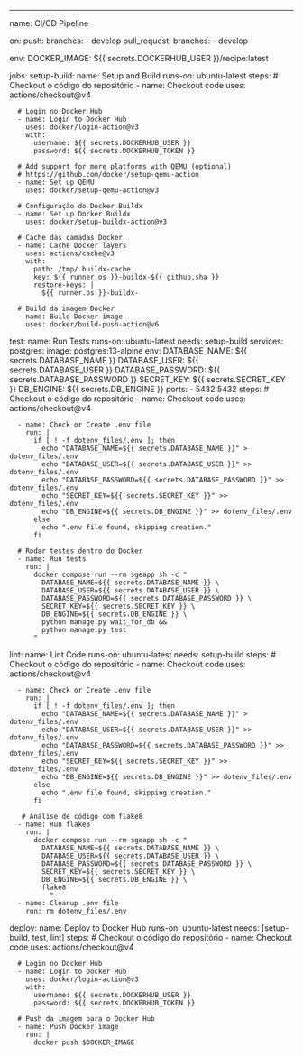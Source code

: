 ---
name: CI/CD Pipeline

on:
  push:
    branches:
      - develop
  pull_request:
    branches:
      - develop

env:
  DOCKER_IMAGE: ${{ secrets.DOCKERHUB_USER }}/recipe:latest

jobs:
  setup-build:
    name: Setup and Build
    runs-on: ubuntu-latest
    steps:
      # Checkout o código do repositório
      - name: Checkout code
        uses: actions/checkout@v4

      # Login no Docker Hub
      - name: Login to Docker Hub
        uses: docker/login-action@v3
        with:
          username: ${{ secrets.DOCKERHUB_USER }}
          password: ${{ secrets.DOCKERHUB_TOKEN }}

      # Add support for more platforms with QEMU (optional)
      # https://github.com/docker/setup-qemu-action
      - name: Set up QEMU
        uses: docker/setup-qemu-action@v3

      # Configuração do Docker Buildx
      - name: Set up Docker Buildx
        uses: docker/setup-buildx-action@v3

      # Cache das camadas Docker
      - name: Cache Docker layers
        uses: actions/cache@v3
        with:
          path: /tmp/.buildx-cache
          key: ${{ runner.os }}-buildx-${{ github.sha }}
          restore-keys: |
            ${{ runner.os }}-buildx-

      # Build da imagem Docker
      - name: Build Docker image
        uses: docker/build-push-action@v6

  test:
    name: Run Tests
    runs-on: ubuntu-latest
    needs: setup-build
    services:
      postgres:
        image: postgres:13-alpine
        env:
          DATABASE_NAME: ${{ secrets.DATABASE_NAME }}
          DATABASE_USER: ${{ secrets.DATABASE_USER }}
          DATABASE_PASSWORD: ${{ secrets.DATABASE_PASSWORD }}
          SECRET_KEY: ${{ secrets.SECRET_KEY }}
          DB_ENGINE: ${{ secrets.DB_ENGINE }}
        ports:
          - 5432:5432
    steps:
      # Checkout o código do repositório
      - name: Checkout code
        uses: actions/checkout@v4

      - name: Check or Create .env file
        run: |
          if [ ! -f dotenv_files/.env ]; then
            echo "DATABASE_NAME=${{ secrets.DATABASE_NAME }}" > dotenv_files/.env
            echo "DATABASE_USER=${{ secrets.DATABASE_USER }}" >> dotenv_files/.env
            echo "DATABASE_PASSWORD=${{ secrets.DATABASE_PASSWORD }}" >> dotenv_files/.env
            echo "SECRET_KEY=${{ secrets.SECRET_KEY }}" >> dotenv_files/.env
            echo "DB_ENGINE=${{ secrets.DB_ENGINE }}" >> dotenv_files/.env
          else
            echo ".env file found, skipping creation."
          fi

      # Rodar testes dentro do Docker
      - name: Run tests
        run: |
          docker compose run --rm sgeapp sh -c "
            DATABASE_NAME=${{ secrets.DATABASE_NAME }} \
            DATABASE_USER=${{ secrets.DATABASE_USER }} \
            DATABASE_PASSWORD=${{ secrets.DATABASE_PASSWORD }} \
            SECRET_KEY=${{ secrets.SECRET_KEY }} \
            DB_ENGINE=${{ secrets.DB_ENGINE }} \
            python manage.py wait_for_db &&
            python manage.py test
          "

  lint:
    name: Lint Code
    runs-on: ubuntu-latest
    needs: setup-build
    steps:
      # Checkout o código do repositório
      - name: Checkout code
        uses: actions/checkout@v4

      - name: Check or Create .env file
        run: |
          if [ ! -f dotenv_files/.env ]; then
            echo "DATABASE_NAME=${{ secrets.DATABASE_NAME }}" > dotenv_files/.env
            echo "DATABASE_USER=${{ secrets.DATABASE_USER }}" >> dotenv_files/.env
            echo "DATABASE_PASSWORD=${{ secrets.DATABASE_PASSWORD }}" >> dotenv_files/.env
            echo "SECRET_KEY=${{ secrets.SECRET_KEY }}" >> dotenv_files/.env
            echo "DB_ENGINE=${{ secrets.DB_ENGINE }}" >> dotenv_files/.env
          else
            echo ".env file found, skipping creation."
          fi

       # Análise de código com flake8
      - name: Run flake8
        run: |
          docker compose run --rm sgeapp sh -c "
            DATABASE_NAME=${{ secrets.DATABASE_NAME }} \
            DATABASE_USER=${{ secrets.DATABASE_USER }} \
            DATABASE_PASSWORD=${{ secrets.DATABASE_PASSWORD }} \
            SECRET_KEY=${{ secrets.SECRET_KEY }} \
            DB_ENGINE=${{ secrets.DB_ENGINE }} \
            flake8
              "
      - name: Cleanup .env file
        run: rm dotenv_files/.env

  deploy:
    name: Deploy to Docker Hub
    runs-on: ubuntu-latest
    needs: [setup-build, test, lint]
    steps:
      # Checkout o código do repositório
      - name: Checkout code
        uses: actions/checkout@v4

      # Login no Docker Hub
      - name: Login to Docker Hub
        uses: docker/login-action@v3
        with:
          username: ${{ secrets.DOCKERHUB_USER }}
          password: ${{ secrets.DOCKERHUB_TOKEN }}

      # Push da imagem para o Docker Hub
      - name: Push Docker image
        run: |
          docker push $DOCKER_IMAGE
